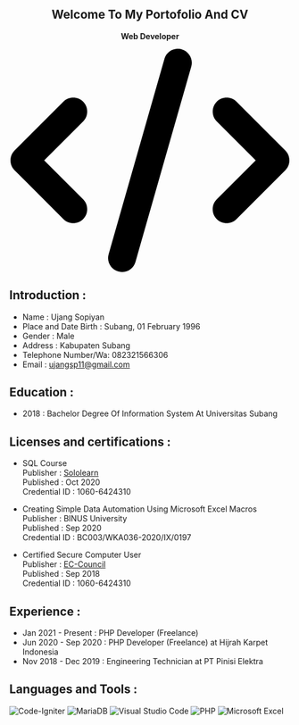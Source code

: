 <h2 align="center">Welcome To My Portofolio And CV</h2>
<p align="center"><b>Web Developer</b></p>

<p align="center">
<svg width="500" height="400" xmlns="http://www.w3.org/2000/svg" viewBox="0 0 640 512"><!--! Font Awesome Pro 6.4.2 by @fontawesome - https://fontawesome.com License - https://fontawesome.com/license (Commercial License) Copyright 2023 Fonticons, Inc. --><path d="M392.8 1.2c-17-4.9-34.7 5-39.6 22l-128 448c-4.9 17 5 34.7 22 39.6s34.7-5 39.6-22l128-448c4.9-17-5-34.7-22-39.6zm80.6 120.1c-12.5 12.5-12.5 32.8 0 45.3L562.7 256l-89.4 89.4c-12.5 12.5-12.5 32.8 0 45.3s32.8 12.5 45.3 0l112-112c12.5-12.5 12.5-32.8 0-45.3l-112-112c-12.5-12.5-32.8-12.5-45.3 0zm-306.7 0c-12.5-12.5-32.8-12.5-45.3 0l-112 112c-12.5 12.5-12.5 32.8 0 45.3l112 112c12.5 12.5 32.8 12.5 45.3 0s12.5-32.8 0-45.3L77.3 256l89.4-89.4c12.5-12.5 12.5-32.8 0-45.3z"/></svg>
</p>

## Introduction :
* Name : Ujang Sopiyan
* Place and Date Birth : Subang, 01 February 1996
* Gender : Male
* Address : Kabupaten Subang
* Telephone Number/Wa: 082321566306
* Email : ujangsp11@gmail.com

## Education :
* 2018 : Bachelor Degree Of Information System At Universitas Subang

## Licenses and certifications :
* SQL Course\
Publisher : [Sololearn](https://www.sololearn.com/Certificate/1060-6424310/jpg/ "SQL Course")\
Published : Oct 2020\
Credential ID : 1060-6424310

* Creating Simple Data Automation Using Microsoft Excel Macros\
Publisher : BINUS University\
Published : Sep 2020\
Credential ID : BC003/WKA036-2020/IX/0197

* Certified Secure Computer User\
Publisher : [EC-Council](https://drive.google.com/drive/folders/15R8_5CI5q3LQmAs4AzGeuXhNhWqwXLbf/ "Certified Secure Computer User")\
Published : Sep 2018\
Credential ID : 1060-6424310

## Experience :
* Jan 2021 - Present : PHP Developer (Freelance)
* Jun 2020 - Sep 2020 : PHP Developer (Freelance) at Hijrah Karpet Indonesia
* Nov 2018 - Dec 2019 : Engineering Technician at PT Pinisi Elektra

## Languages and Tools :
![Code-Igniter](https://img.shields.io/badge/CodeIgniter-%23EF4223.svg?style=for-the-badge&logo=codeIgniter&logoColor=white)
![MariaDB](https://img.shields.io/badge/MariaDB-003545?style=for-the-badge&logo=mariadb&logoColor=white)
![Visual Studio Code](https://img.shields.io/badge/Visual%20Studio%20Code-0078d7.svg?style=for-the-badge&logo=visual-studio-code&logoColor=white)
![PHP](https://img.shields.io/badge/php-%23777BB4.svg?style=for-the-badge&logo=php&logoColor=white)
![Microsoft Excel](https://img.shields.io/badge/Microsoft_Excel-217346?style=for-the-badge&logo=microsoft-excel&logoColor=white)
